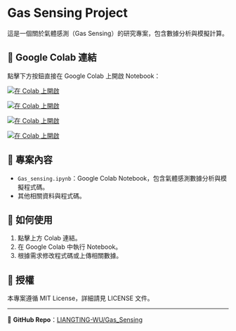 # Gas Sensing Project

這是一個關於氣體感測（Gas Sensing）的研究專案，包含數據分析與模擬計算。

## 📌 Google Colab 連結

點擊下方按鈕直接在 Google Colab 上開啟 Notebook：

[![在 Colab 上開啟](https://colab.research.google.com/assets/colab-badge.svg)](https://colab.research.google.com/github/LIANGTING-WU/Gas_Sensing/blob/main/Gas_Sensing_Single.ipynb)

[![在 Colab 上開啟](https://colab.research.google.com/assets/colab-badge.svg)](https://colab.research.google.com/github/LIANGTING-WU/Gas_Sensing/blob/main/Gas_Sensing_3D.ipynb)

[![在 Colab 上開啟](https://colab.research.google.com/assets/colab-badge.svg)](https://colab.research.google.com/github/LIANGTING-WU/Gas_Sensing/blob/main/IV_read.ipynb)

[![在 Colab 上開啟](https://colab.research.google.com/assets/colab-badge.svg)](https://colab.research.google.com/github/LIANGTING-WU/Gas_Sensing/blob/main/Gas_Sensing_Multiple.ipynb)

## 📂 專案內容
- `Gas_sensing.ipynb`：Google Colab Notebook，包含氣體感測數據分析與模擬程式碼。
- 其他相關資料與程式碼。

## 🔧 如何使用
1. 點擊上方 Colab 連結。
2. 在 Google Colab 中執行 Notebook。
3. 根據需求修改程式碼或上傳相關數據。

## 📜 授權
本專案遵循 MIT License，詳細請見 LICENSE 文件。

---

🔗 **GitHub Repo**：[LIANGTING-WU/Gas_Sensing](https://github.com/LIANGTING-WU/Gas_Sensing)
